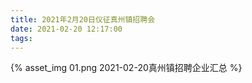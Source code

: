 ```yaml
---
title: 2021年2月20日仪征真州镇招聘会
date: 2021-02-20 12:17:00
tags:
---
```

<div style="width: 1200px; height: auto;">
    {% asset_img 01.png 2021-02-20真州镇招聘企业汇总 %}
</div>







